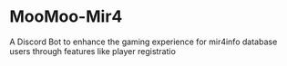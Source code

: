 # MooMoo-Mir4
A Discord Bot to enhance the gaming experience for mir4info database users through features like player registratio

